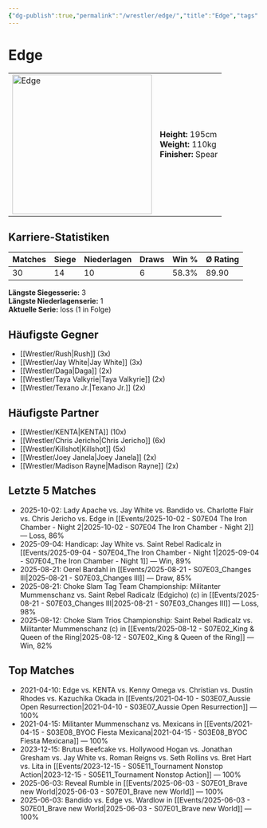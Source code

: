 ```yaml
---
{"dg-publish":true,"permalink":"/wrestler/edge/","title":"Edge","tags":["wrestler"],"noteIcon":""}
---
```



# Edge

<table>
        <tr>
        <td><img src="https://github.com/CptSpaulding1980/choke-slam-wrestling/releases/download/images/Edge.png" width="280" alt="Edge"></td>
        <td>
        <b>Height:</b> 195cm<br>
        <b>Weight:</b> 110kg<br>
        <b>Finisher:</b> Spear<br>
        </td>
        </tr>
        </table>
        

## Karriere-Statistiken

| Matches | Siege | Niederlagen | Draws | Win % | Ø Rating |
|---------|-------|-------------|-------|-------|-----------|
| 30 | 14 | 10 | 6 | 58.3% | 89.90 |

**Längste Siegesserie:** 3<br>**Längste Niederlagenserie:** 1<br>**Aktuelle Serie:** loss (1 in Folge)


## Häufigste Gegner
- [[Wrestler/Rush\|Rush]] (3x)
- [[Wrestler/Jay White\|Jay White]] (3x)
- [[Wrestler/Daga\|Daga]] (2x)
- [[Wrestler/Taya Valkyrie\|Taya Valkyrie]] (2x)
- [[Wrestler/Texano Jr.\|Texano Jr.]] (2x)

## Häufigste Partner
- [[Wrestler/KENTA\|KENTA]] (10x)
- [[Wrestler/Chris Jericho\|Chris Jericho]] (6x)
- [[Wrestler/Killshot\|Killshot]] (5x)
- [[Wrestler/Joey Janela\|Joey Janela]] (2x)
- [[Wrestler/Madison Rayne\|Madison Rayne]] (2x)

## Letzte 5 Matches
- 2025-10-02: Lady Apache vs. Jay White vs. Bandido vs. Charlotte Flair vs. Chris Jericho vs. Edge in [[Events/2025-10-02 - S07E04 The Iron Chamber - Night 2\|2025-10-02 - S07E04 The Iron Chamber - Night 2]] — Loss, 86%
- 2025-09-04: Handicap: Jay White vs. Saint Rebel Radicalz in [[Events/2025-09-04 - S07E04_The Iron Chamber - Night 1\|2025-09-04 - S07E04_The Iron Chamber - Night 1]] — Win, 89%
- 2025-08-21: Oerel Bardahl in [[Events/2025-08-21 - S07E03_Changes III\|2025-08-21 - S07E03_Changes III]] — Draw, 85%
- 2025-08-21: Choke Slam Tag Team Championship: Militanter Mummenschanz vs. Saint Rebel Radicalz (Edgicho) (c) in [[Events/2025-08-21 - S07E03_Changes III\|2025-08-21 - S07E03_Changes III]] — Loss, 98%
- 2025-08-12: Choke Slam Trios Championship: Saint Rebel Radicalz vs. Militanter Mummenschanz (c) in [[Events/2025-08-12 - S07E02_King & Queen of the Ring\|2025-08-12 - S07E02_King & Queen of the Ring]] — Win, 82%

## Top Matches
- 2021-04-10: Edge vs. KENTA vs. Kenny Omega vs. Christian vs. Dustin Rhodes vs. Kazuchika Okada in [[Events/2021-04-10 - S03E07_Aussie Open Resurrection\|2021-04-10 - S03E07_Aussie Open Resurrection]] — 100%
- 2021-04-15: Militanter Mummenschanz vs. Mexicans in [[Events/2021-04-15 - S03E08_BYOC Fiesta Mexicana\|2021-04-15 - S03E08_BYOC Fiesta Mexicana]] — 100%
- 2023-12-15: Brutus Beefcake vs. Hollywood Hogan vs. Jonathan Gresham vs. Jay White vs. Roman Reigns vs. Seth Rollins vs. Bret Hart vs. Lita in [[Events/2023-12-15 - S05E11_Tournament Nonstop Action\|2023-12-15 - S05E11_Tournament Nonstop Action]] — 100%
- 2025-06-03: Reveal Rumble in [[Events/2025-06-03 - S07E01_Brave new World\|2025-06-03 - S07E01_Brave new World]] — 100%
- 2025-06-03: Bandido vs. Edge vs. Wardlow in [[Events/2025-06-03 - S07E01_Brave new World\|2025-06-03 - S07E01_Brave new World]] — 100%

